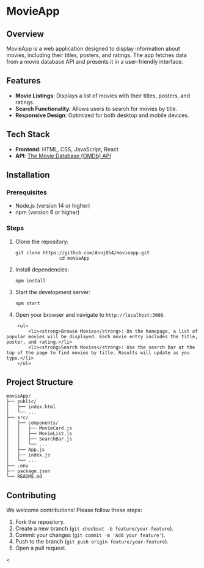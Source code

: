 <!DOCTYPE html>
<html lang="en">
<head>
    <meta charset="UTF-8">
    <meta name="viewport" content="width=device-width, initial-scale=1.0">

   
</head>
<body>
    <div class="container">
        <h1>MovieApp </h1>

 <h2>Overview</h2>
        <p>MovieApp is a web application designed to display information about movies, including their titles, posters, and ratings. The app fetches data from a movie database API and presents it in a user-friendly interface.</p>

 <h2>Features</h2>
        <ul>
            <li><strong>Movie Listings</strong>: Displays a list of movies with their titles, posters, and ratings.</li>
            <li><strong>Search Functionality</strong>: Allows users to search for movies by title.</li>
            <li><strong>Responsive Design</strong>: Optimized for both desktop and mobile devices.</li>
        </ul>

 <h2>Tech Stack</h2>
        <ul>
            <li><strong>Frontend</strong>: HTML, CSS, JavaScript, React</li>
       
<li><strong>API</strong>: <a href="https://www.omdbapi.com/apikey.aspx" target="_blank">The Movie Database (OMDb) API</a></li>
        </ul>

<h2>Installation</h2>

 <h3>Prerequisites</h3>
        <ul>
            <li>Node.js (version 14 or higher)</li>
            <li>npm (version 6 or higher)</li>
        </ul>
        <h3>Steps</h3>
        <ol>
            <li>Clone the repository:
                <pre><code>git clone https://github.com/Anuj054/movieapp.git
                cd movieApp</code></pre>
            </li>
            <li>Install dependencies:
                <pre><code>npm install</code></pre>
            </li>
            
 <li>Start the development server:
                <pre><code>npm start</code></pre>
            </li>
            <li>Open your browser and navigate to <code>http://localhost:3000</code>.</li>
        </ol>

        <ul>
            <li><strong>Browse Movies</strong>: On the homepage, a list of popular movies will be displayed. Each movie entry includes the title, poster, and rating.</li>
            <li><strong>Search Movies</strong>: Use the search bar at the top of the page to find movies by title. Results will update as you type.</li>
        </ul>

 <h2>Project Structure</h2>
        <div class="project-structure">
            <pre><code>movieApp/
├── public/
│   ├── index.html
│   └── ...
├── src/
│   ├── components/
│   │   ├── MovieCard.js
│   │   ├── MovieList.js
│   │   ├── SearchBar.js
│   │   └── ...
│   ├── App.js
│   ├── index.js
│   └── ...
├── .env
├── package.json
└── README.md</code></pre>
        </div>

 <h2>Contributing</h2>
        <p>We welcome contributions! Please follow these steps:</p>
        <ol>
            <li>Fork the repository.</li>
            <li>Create a new branch (<code>git checkout -b feature/your-feature</code>).</li>
            <li>Commit your changes (<code>git commit -m 'Add your feature'</code>).</li>
            <li>Push to the branch (<code>git push origin feature/your-feature</code>).</li>
            <li>Open a pull request.</li>
        </ol>

 <
     
